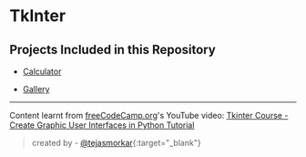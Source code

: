 # TkInter

## Projects Included in this Repository

- [Calculator](./calculator.py)

- [Gallery](./gallery.py)

***

Content learnt from [freeCodeCamp.org](https://www.youtube.com/channel/UC8butISFwT-Wl7EV0hUK0BQ)'s YouTube video: [Tkinter Course - Create Graphic User Interfaces in Python Tutorial](https://youtu.be/YXPyB4XeYLA)

> created by - [@tejasmorkar](https://github.com/tejasmorkar){:target="_blank"}